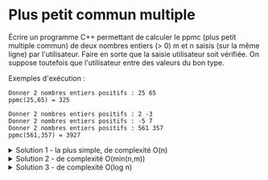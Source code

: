 # Plus petit commun multiple
  
Écrire un programme C++ permettant de calculer le ppmc (plus petit multiple commun) de deux nombres entiers (> 0) m et n saisis (sur la même ligne) par l'utilisateur.
Faire en sorte que la saisie utilisateur soit vérifiée. On suppose toutefois que l'utilisateur entre des valeurs du bon type.

Exemples d'exécution :

~~~
Donner 2 nombres entiers positifs : 25 65
ppmc(25,65) = 325
~~~

~~~
Donner 2 nombres entiers positifs : 2 -3
Donner 2 nombres entiers positifs : -5 7
Donner 2 nombres entiers positifs : 561 357
ppmc(561,357) = 3927
~~~

<details>
<summary>Solution 1 - la plus simple, de complexité O(n)</summary>

~~~cpp
#include <iostream>
using namespace std;

int main() {

   int n, m;
   do {
      cout << "Donner 2 nombres entiers positifs : ";
      cin >> n >> m;
   } while (n <= 0 or m <= 0);

   // Calcul du ppmc
   int ppmc = m;
   while (ppmc % n != 0)
      ppmc += m;

   // Affichage du résultat
   cout << "ppmc(" << n << "," << m << ") = " << ppmc << endl;
}
~~~
</details>


<details>
<summary>Solution 2 - de complexité O(min(n,m))</summary>

~~~cpp
#include <iostream>
using namespace std;

int main() {

   int n, m;
   do {
      cout << "Donner 2 nombres entiers positifs : ";
      cin >> n >> m;
   } while (n <= 0 or m <= 0);

   // Calcul du ppmc
   
   int mini = m < n ? m : n; 
   int maxi = m < n ? n : m; 
   int ppmc = maxi;
   while (ppmc % mini != 0)
      ppmc += maxi;

   // Affichage du résultat
   cout << "ppmc(" << n << "," << m << ") = " << ppmc << endl;
}
~~~
</details>


<details>
<summary>Solution 3 - de complexité O(log n)</summary>

~~~cpp
#include <iostream>
using namespace std;

int main() {

   int n, m;
   do {
      cout << "Donner 2 nombres entiers positifs : ";
      cin >> n >> m;
   } while (n <= 0 or m <= 0);

   // Calcul du pgcd calculé par l'algorithme d'Euclide
   // https://fr.wikipedia.org/wiki/Algorithme_d%27Euclide

   int a = m, b = n;
   while(b != 0) {
      int t = b;
      b = a % b;
      a = t;
   }
   int pgcd = a;

   // calcul ppmc à partir du pgcd

   int ppmc = m / pgcd * n;

   // Affichage du résultat
   cout << "ppmc(" << n << "," << m << ") = " << ppmc << endl;
}
~~~
</details>
